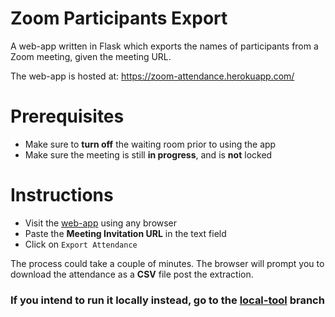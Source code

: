 # Zoom Participants Export

A web-app written in Flask which exports the names of participants from a Zoom meeting, given the meeting URL.

The web-app is hosted at: https://zoom-attendance.herokuapp.com/

# Prerequisites

- Make sure to **turn off** the waiting room prior to using the app
- Make sure the meeting is still **in progress**, and is **not** locked

# Instructions

- Visit the [web-app](https://zoom-attendance.herokuapp.com/) using any browser
- Paste the **Meeting Invitation URL** in the text field
- Click on `Export Attendance`

The process could take a couple of minutes. The browser will prompt you to download the attendance as a **CSV** file post the extraction.

### If you intend to run it locally instead, go to the [local-tool](https://github.com/akshansh2000/zoom-participants-export/tree/local-tool) branch
